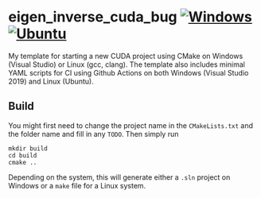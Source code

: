# eigen_inverse_cuda_bug [![Windows](https://github.com/Ahdhn/eigen_inverse_cuda_bug/actions/workflows/Windows.yml/badge.svg)](https://github.com/Ahdhn/eigen_inverse_cuda_bug/actions/workflows/Windows.yml) [![Ubuntu](https://github.com/Ahdhn/eigen_inverse_cuda_bug/actions/workflows/Ubuntu.yml/badge.svg)](https://github.com/Ahdhn/eigen_inverse_cuda_bug/actions/workflows/Ubuntu.yml)
My template for starting a new CUDA project using CMake on Windows (Visual Studio) or Linux (gcc, clang). The template also includes minimal YAML scripts for CI using Github Actions on both Windows (Visual Studio 2019) and Linux (Ubuntu). 


## Build 
You might first need to change the project name in the `CMakeLists.txt` and the folder name and fill in any `TODO`. Then simply run 

```
mkdir build
cd build 
cmake ..
```

Depending on the system, this will generate either a `.sln` project on Windows or a `make` file for a Linux system. 

